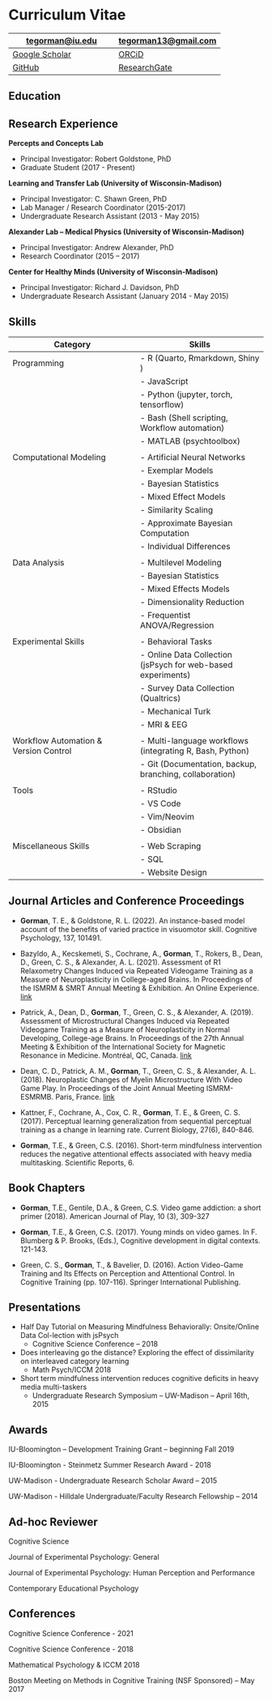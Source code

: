 # Curriculum Vitae


<table>
<colgroup>
<col style="width: 50%" />
<col style="width: 50%" />
</colgroup>
<thead>
<tr class="header">
<th><i class="fa fa-envelope" aria-hidden="true" title="An envelope"></i>
<a href="mailto:tegorman@iu.edu">tegorman@iu.edu</a></th>
<th><i class="fa fa-envelope" aria-hidden="true" title="An envelope"></i>
<a href="mailto:tegorman13@gmail.com">tegorman13@gmail.com</a></th>
</tr>
</thead>
<tbody>
<tr class="odd">
<td><i class="ai ai-google-scholar" aria-hidden="true"></i> <a
href="https://scholar.google.com/citations?user=USMVPjEAAAAJ&amp;hl=en">Google
Scholar</a></td>
<td><i class="ai ai-orcid" aria-hidden="true"></i> <a
href="https://orcid.org/0000-0001-5366-5442">ORCiD</a></td>
</tr>
<tr class="even">
<td><i class="fa fa-brands fa-github" aria-hidden="true" title="GitHub logo"></i>
<a href="https://github.com/tegorman13">GitHub</a></td>
<td><i class="ai ai-researchgate" aria-hidden="true"></i> <a
href="https://www.researchgate.net/profile/Thomas-Gorman-3">ResearchGate</a></td>
</tr>
</tbody>
</table>

  
  

##  Education

  

##  Research Experience

**Percepts and Concepts Lab**

-   Principal Investigator: Robert Goldstone, PhD
-   Graduate Student (2017 - Present)

**Learning and Transfer Lab (University of Wisconsin-Madison)**

-   Principal Investigator: C. Shawn Green, PhD
-   Lab Manager / Research Coordinator (2015-2017)
-   Undergraduate Research Assistant (2013 - May 2015)

**Alexander Lab – Medical Physics (University of Wisconsin-Madison)**

-   Principal Investigator: Andrew Alexander, PhD
-   Research Coordinator (2015 – 2017)

**Center for Healthy Minds (University of Wisconsin-Madison)**

-   Principal Investigator: Richard J. Davidson, PhD
-   Undergraduate Research Assistant (January 2014 - May 2015)

##  Skills

<table>
<colgroup>
<col style="width: 50%" />
<col style="width: 50%" />
</colgroup>
<thead>
<tr class="header">
<th>Category</th>
<th>Skills</th>
</tr>
</thead>
<tbody>
<tr class="odd">
<td>Programming</td>
<td>- R (Quarto, Rmarkdown, Shiny )</td>
</tr>
<tr class="even">
<td></td>
<td>- JavaScript</td>
</tr>
<tr class="odd">
<td></td>
<td>- Python (jupyter, torch, tensorflow)</td>
</tr>
<tr class="even">
<td></td>
<td>- Bash (Shell scripting, Workflow automation)</td>
</tr>
<tr class="odd">
<td></td>
<td>- MATLAB (psychtoolbox)</td>
</tr>
<tr class="even">
<td></td>
<td></td>
</tr>
<tr class="odd">
<td>Computational Modeling</td>
<td>- Artificial Neural Networks</td>
</tr>
<tr class="even">
<td></td>
<td>- Exemplar Models</td>
</tr>
<tr class="odd">
<td></td>
<td>- Bayesian Statistics</td>
</tr>
<tr class="even">
<td></td>
<td>- Mixed Effect Models</td>
</tr>
<tr class="odd">
<td></td>
<td>- Similarity Scaling</td>
</tr>
<tr class="even">
<td></td>
<td>- Approximate Bayesian Computation</td>
</tr>
<tr class="odd">
<td></td>
<td>- Individual Differences</td>
</tr>
<tr class="even">
<td></td>
<td></td>
</tr>
<tr class="odd">
<td>Data Analysis</td>
<td>- Multilevel Modeling</td>
</tr>
<tr class="even">
<td></td>
<td>- Bayesian Statistics</td>
</tr>
<tr class="odd">
<td></td>
<td>- Mixed Effects Models</td>
</tr>
<tr class="even">
<td></td>
<td>- Dimensionality Reduction</td>
</tr>
<tr class="odd">
<td></td>
<td>- Frequentist ANOVA/Regression</td>
</tr>
<tr class="even">
<td></td>
<td></td>
</tr>
<tr class="odd">
<td>Experimental Skills</td>
<td>- Behavioral Tasks</td>
</tr>
<tr class="even">
<td></td>
<td>- Online Data Collection (jsPsych for web-based experiments)</td>
</tr>
<tr class="odd">
<td></td>
<td>- Survey Data Collection (Qualtrics)</td>
</tr>
<tr class="even">
<td></td>
<td>- Mechanical Turk</td>
</tr>
<tr class="odd">
<td></td>
<td>- MRI &amp; EEG</td>
</tr>
<tr class="even">
<td></td>
<td></td>
</tr>
<tr class="odd">
<td>Workflow Automation &amp; Version Control</td>
<td>- Multi-language workflows (integrating R, Bash, Python)</td>
</tr>
<tr class="even">
<td></td>
<td>- Git (Documentation, backup, branching, collaboration)</td>
</tr>
<tr class="odd">
<td></td>
<td></td>
</tr>
<tr class="even">
<td>Tools</td>
<td>- RStudio</td>
</tr>
<tr class="odd">
<td></td>
<td>- VS Code</td>
</tr>
<tr class="even">
<td></td>
<td>- Vim/Neovim</td>
</tr>
<tr class="odd">
<td></td>
<td>- Obsidian</td>
</tr>
<tr class="even">
<td></td>
<td></td>
</tr>
<tr class="odd">
<td>Miscellaneous Skills</td>
<td>- Web Scraping</td>
</tr>
<tr class="even">
<td></td>
<td>- SQL</td>
</tr>
<tr class="odd">
<td></td>
<td>- Website Design</td>
</tr>
</tbody>
</table>

  

##  Journal Articles and Conference Proceedings

-   **Gorman**, T. E., & Goldstone, R. L. (2022). An instance-based
    model account of the benefits of varied practice in visuomotor
    skill. Cognitive Psychology, 137, 101491.

-   Bazyldo, A., Kecskemeti, S., Cochrane, A., **Gorman**, T., Rokers,
    B., Dean, D., Green, C. S., & Alexander, A. L. (2021). Assessment of
    R1 Relaxometry Changes Induced via Repeated Videogame Training as a
    Measure of Neuroplasticity in College-aged Brains. In Proceedings of
    the ISMRM & SMRT Annual Meeting & Exhibition. An Online Experience.
    [link](https://archive.ismrm.org/2021/1050.html)

-   Patrick, A., Dean, D., **Gorman**, T., Green, C. S., & Alexander, A.
    (2019). Assessment of Microstructural Changes Induced via Repeated
    Videogame Training as a Measure of Neuroplasticity in Normal
    Developing, College-age Brains. In Proceedings of the 27th Annual
    Meeting & Exhibition of the International Society for Magnetic
    Resonance in Medicine. Montréal, QC, Canada.
    [link](https://cds.ismrm.org/protected/19MProceedings/PDFfiles/3620.html)

-   Dean, C. D., Patrick, A. M., **Gorman**, T., Green, C. S., &
    Alexander, A. L. (2018). Neuroplastic Changes of Myelin
    Microstructure With Video Game Play. In Proceedings of the Joint
    Annual Meeting ISMRM-ESMRMB. Paris, France.
    [link](https://cds.ismrm.org/protected/18MProceedings/PDFfiles/0929.html)

-   Kattner, F., Cochrane, A., Cox, C. R., **Gorman**, T. E., &
    Green, C. S. (2017). Perceptual learning generalization from
    sequential perceptual training as a change in learning rate. Current
    Biology, 27(6), 840-846.

-   **Gorman**, T.E., & Green, C.S. (2016). Short-term mindfulness
    intervention reduces the negative attentional effects associated
    with heavy media multitasking. Scientific Reports, 6.

##  Book Chapters

-   **Gorman**, T.E., Gentile, D.A., & Green, C.S. Video game addiction:
    a short primer (2018). American Journal of Play, 10 (3), 309-327

-   **Gorman**, T.E., & Green, C.S. (2017). Young minds on video games.
    In F. Blumberg & P. Brooks, (Eds.), Cognitive development in digital
    contexts. 121-143.

-   Green, C. S., **Gorman**, T., & Bavelier, D. (2016). Action
    Video-Game Training and Its Effects on Perception and Attentional
    Control. In Cognitive Training (pp. 107-116). Springer International
    Publishing.

##  Presentations

-   Half Day Tutorial on Measuring Mindfulness Behaviorally:
    Onsite/Online Data Col-lection with jsPsych
    -   Cognitive Science Conference – 2018
-   Does interleaving go the distance? Exploring the effect of
    dissimilarity on interleaved category learning
    -   Math Psych/ICCM 2018
-   Short term mindfulness intervention reduces cognitive deficits in
    heavy media multi-taskers
    -   Undergraduate Research Symposium – UW-Madison – April 16th, 2015

##  Awards

IU-Bloomington – Development Training Grant – beginning Fall 2019

IU-Bloomington - Steinmetz Summer Research Award - 2018

UW-Madison - Undergraduate Research Scholar Award – 2015

UW-Madison - Hilldale Undergraduate/Faculty Research Fellowship – 2014

##  Ad-hoc Reviewer

Cognitive Science

Journal of Experimental Psychology: General

Journal of Experimental Psychology: Human Perception and Performance

Contemporary Educational Psychology

##  Conferences

Cognitive Science Conference - 2021

Cognitive Science Conference - 2018

Mathematical Psychology & ICCM 2018

Boston Meeting on Methods in Cognitive Training (NSF Sponsored) – May
2017
